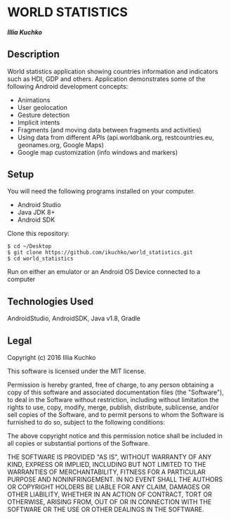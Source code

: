 # WORLD STATISTICS

##### Illia Kuchko

## Description
World statistics application showing countries information and indicators such as HDI, GDP and others.
Application demonstrates some of the following Android development concepts:

* Animations
* User geolocation
* Gesture detection
* Implicit intents
* Fragments (and moving data between fragments and activities)
* Using data from different APIs (api.worldbank.org, restcountries.eu, geonames.org, Google Maps)
* Google map customization (info windows and markers)


## Setup

You will need the following programs installed on your computer.
* Android Studio
* Java JDK 8+
* Android SDK

Clone this repository:
```
$ cd ~/Desktop
$ git clone https://github.com/ikuchko/world_statistics.git
$ cd world_statistics
```
Run on either an emulator or an Android OS Device connected to a computer

## Technologies Used

AndroidStudio, AndroidSDK, Java v1.8, Gradle

## Legal

Copyright (c) 2016 Illia Kuchko

This software is licensed under the MIT license.

Permission is hereby granted, free of charge, to any person obtaining a copy
of this software and associated documentation files (the "Software"), to deal
in the Software without restriction, including without limitation the rights
to use, copy, modify, merge, publish, distribute, sublicense, and/or sell
copies of the Software, and to permit persons to whom the Software is
furnished to do so, subject to the following conditions:

The above copyright notice and this permission notice shall be included in
all copies or substantial portions of the Software.

THE SOFTWARE IS PROVIDED "AS IS", WITHOUT WARRANTY OF ANY KIND, EXPRESS OR
IMPLIED, INCLUDING BUT NOT LIMITED TO THE WARRANTIES OF MERCHANTABILITY,
FITNESS FOR A PARTICULAR PURPOSE AND NONINFRINGEMENT. IN NO EVENT SHALL THE
AUTHORS OR COPYRIGHT HOLDERS BE LIABLE FOR ANY CLAIM, DAMAGES OR OTHER
LIABILITY, WHETHER IN AN ACTION OF CONTRACT, TORT OR OTHERWISE, ARISING FROM,
OUT OF OR IN CONNECTION WITH THE SOFTWARE OR THE USE OR OTHER DEALINGS IN
THE SOFTWARE.
